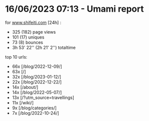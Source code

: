 # 16/06/2023 07:13 - Umami report
for www.shifeiti.com [24h] :

 - 325 (182) page views
 - 101 (17) uniques
 - 73 (8) bounces
 - 3h 53' 22'' (2h 21' 2'') totaltime


top 10 urls:
 - 66x [/blog/2022-12-09/]
 - 63x [/]
 - 32x [/blog/2023-01-12/]
 - 22x [/blog/2022-12-22/]
 - 14x [/about/]
 - 14x [/blog/2022-05-07/]
 - 13x [/?utm_source=travellings]
 - 11x [/wiki/]
 - 9x [/blog/categories/]
 - 7x [/blog/2022-10-24/]


